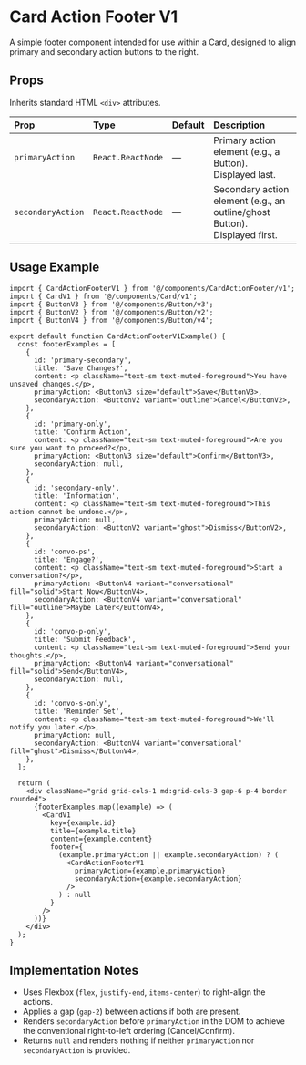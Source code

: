 # Card Action Footer V1

A simple footer component intended for use within a Card, designed to align primary and secondary action buttons to the right.

## Props

Inherits standard HTML `<div>` attributes.

| Prop             | Type            | Default | Description                                               |
| :--------------- | :-------------- | :------ | :-------------------------------------------------------- |
| `primaryAction`  | `React.ReactNode` | —       | Primary action element (e.g., a Button). Displayed last. |
| `secondaryAction`| `React.ReactNode` | —       | Secondary action element (e.g., an outline/ghost Button). Displayed first. |

## Usage Example

```tsx
import { CardActionFooterV1 } from '@/components/CardActionFooter/v1';
import { CardV1 } from '@/components/Card/v1';
import { ButtonV3 } from '@/components/Button/v3';
import { ButtonV2 } from '@/components/Button/v2';
import { ButtonV4 } from '@/components/Button/v4';

export default function CardActionFooterV1Example() {
  const footerExamples = [
    {
      id: 'primary-secondary',
      title: 'Save Changes?',
      content: <p className="text-sm text-muted-foreground">You have unsaved changes.</p>,
      primaryAction: <ButtonV3 size="default">Save</ButtonV3>,
      secondaryAction: <ButtonV2 variant="outline">Cancel</ButtonV2>,
    },
    {
      id: 'primary-only',
      title: 'Confirm Action',
      content: <p className="text-sm text-muted-foreground">Are you sure you want to proceed?</p>,
      primaryAction: <ButtonV3 size="default">Confirm</ButtonV3>,
      secondaryAction: null,
    },
    {
      id: 'secondary-only',
      title: 'Information',
      content: <p className="text-sm text-muted-foreground">This action cannot be undone.</p>,
      primaryAction: null,
      secondaryAction: <ButtonV2 variant="ghost">Dismiss</ButtonV2>,
    },
    {
      id: 'convo-ps',
      title: 'Engage?',
      content: <p className="text-sm text-muted-foreground">Start a conversation?</p>,
      primaryAction: <ButtonV4 variant="conversational" fill="solid">Start Now</ButtonV4>,
      secondaryAction: <ButtonV4 variant="conversational" fill="outline">Maybe Later</ButtonV4>,
    },
    {
      id: 'convo-p-only',
      title: 'Submit Feedback',
      content: <p className="text-sm text-muted-foreground">Send your thoughts.</p>,
      primaryAction: <ButtonV4 variant="conversational" fill="solid">Send</ButtonV4>,
      secondaryAction: null,
    },
    {
      id: 'convo-s-only',
      title: 'Reminder Set',
      content: <p className="text-sm text-muted-foreground">We'll notify you later.</p>,
      primaryAction: null,
      secondaryAction: <ButtonV4 variant="conversational" fill="ghost">Dismiss</ButtonV4>,
    },
  ];

  return (
    <div className="grid grid-cols-1 md:grid-cols-3 gap-6 p-4 border rounded">
      {footerExamples.map((example) => (
        <CardV1 
          key={example.id}
          title={example.title} 
          content={example.content}
          footer={ 
            (example.primaryAction || example.secondaryAction) ? (
              <CardActionFooterV1 
                primaryAction={example.primaryAction} 
                secondaryAction={example.secondaryAction}
              />
            ) : null
          }
        />
      ))}
    </div>
  );
}
```

## Implementation Notes
- Uses Flexbox (`flex`, `justify-end`, `items-center`) to right-align the actions.
- Applies a gap (`gap-2`) between actions if both are present.
- Renders `secondaryAction` before `primaryAction` in the DOM to achieve the conventional right-to-left ordering (Cancel/Confirm).
- Returns `null` and renders nothing if neither `primaryAction` nor `secondaryAction` is provided. 